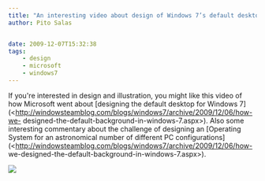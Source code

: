 ```yaml
---
title: "An interesting video about design of Windows 7’s default desktop colors"
author: Pito Salas


date: 2009-12-07T15:32:38
tags:
    - design
    - microsoft
    - windows7
---
```




If you're interested in design and illustration, you might like this video of
how Microsoft went about [designing the default desktop for Windows
7](<http://windowsteamblog.com/blogs/windows7/archive/2009/12/06/how-we-
designed-the-default-background-in-windows-7.aspx>). Also some interesting
commentary about the challenge of designing an [Operating System for an
astronomical number of different PC
configurations](<http://windowsteamblog.com/blogs/windows7/archive/2009/12/06/how-
we-designed-the-default-background-in-windows-7.aspx>).

![](https://i0.wp.com/img.zemanta.com/pixy.gif?w=584)


